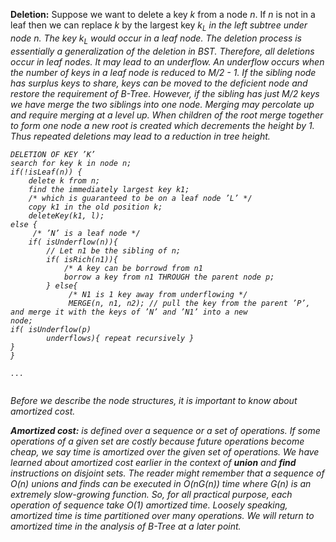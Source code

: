 <strong>Deletion:</strong> Suppose we want to delete a key <i>k</i> from a node <i>n</i>. If <i>n</i> is not in a leaf 
then we can replace <i>k</i> by the largest key <i>k<sub>L</sub> in the left subtree under node <i>n</i>. The key 
<i>k<sub>L</sub> would occur in a leaf node. The deletion process is essentially a generalization of the deletion in 
BST. Therefore, all deletions occur in leaf nodes. It may lead to an underflow. An underflow occurs when the number of
keys in a leaf node is reduced to <i>M/2 - 1</i>. If the sibling node has surplus keys to share, keys can be moved to
the deficient node and restore the requirement of B-Tree. However, if the sibling has just <i>M/2</i> keys we have 
merge the two siblings into one node. Merging may percolate up and require merging at a level up. When children of the 
root merge together to form one node a new root is created which decrements the height by 1. Thus repeated deletions 
may lead to a reduction in tree height.
 
```
DELETION OF KEY ’K’
search for key k in node n;
if(!isLeaf(n)) {
    delete k from n;
    find the immediately largest key k1;
    /* which is guaranteed to be on a leaf node ’L’ */
    copy k1 in the old position k;
    deleteKey(k1, l);
else {
     /* ’N’ is a leaf node */
    if( isUnderflow(n)){
        // Let n1 be the sibling of n;
        if( isRich(n1)){ 
            /* A key can be borrowd from n1
            borrow a key from n1 THROUGH the parent node p;
        } else{ 
             /* N1 is 1 key away from underflowing */
             MERGE(n, n1, n2); // pull the key from the parent ’P’,
and merge it with the keys of ’N’ and ’N1’ into a new
node;
if( isUnderflow(p) 
        underflows){ repeat recursively }
}
}
 
... 


```
 
Before we describe the node structures, it is important to know about amortized cost.

<strong>Amortized cost:</strong> is defined over a sequence or a set of operations. If some operations of a given set are 
costly because future operations become cheap, we say time is amortized over the given set of operations. We have learned 
about amortized cost earlier in the context of <b>union</b> and <b>find</b> instructions on disjoint sets. The reader 
might remember that a sequence of O(<i>n</i>) unions and finds can be executed in O(<i>nG(n</i>)) time where <i>G(n)</i>
is an extremely slow-growing function. So, for all practical purpose, each operation of sequence take O(1) amortized
time. Loosely speaking, amortized time is time partitioned over many operations. We will return to amortized time in 
the analysis of B-Tree at a later point.

